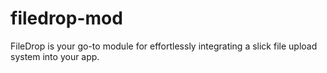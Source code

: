 # filedrop-mod
FileDrop is your go-to module for effortlessly integrating a slick file upload system into your app.
